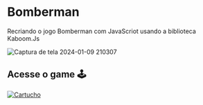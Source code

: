 # Bomberman

 Recriando o jogo Bomberman com JavaScriot usando a biblioteca Kaboom.Js

![Captura de tela 2024-01-09 210307](https://github.com/BurgueS2/Bomberman/assets/106715331/de748bd1-2085-4aac-87d8-ed0d707b4028)

## Acesse o game 🕹️

[![Cartucho](https://github.com/BurgueS2/Bomberman/assets/106715331/3b6314b6-9476-4a59-afae-a8c276caee1c)
](https://burgues2.github.io/Bomberman/)
